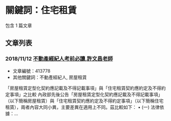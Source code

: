 # 關鍵詞：住宅租賃

包含 1 篇文章

## 文章列表

### 2018/11/12 [不動產經紀人考前必讀,許文昌老師](../../articles/413778_%E4%B8%8D%E5%8B%95%E7%94%A2%E7%B6%93%E7%B4%80%E4%BA%BA%E8%80%83%E5%89%8D%E5%BF%85%E8%AE%80%2C%E8%A8%B1%E6%96%87%E6%98%8C%E8%80%81%E5%B8%AB.md)
- 文章編號：413778
- 其他關鍵詞：不動產經紀人, 房屋租賃

「房屋租賃定型化契約應記載及不得記載事項」與「住宅租賃契約應約定及不得約定事項」之比較 內政部先後公告「房屋租賃定型化契約應記載及不得記載事項」（以下簡稱房屋租賃）與「住宅租賃契約應約定及不得約定事項」（以下簡稱住宅租賃），兩者內容大同小異，主要差異在適用上不同。茲比較如下： • (一) 法律依據：...
